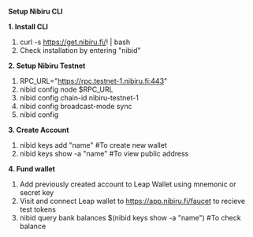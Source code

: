 **Setup Nibiru CLI**

**1. Install CLI**
   1. curl -s https://get.nibiru.fi/! | bash
   2. Check installation by entering "nibid"  
   
**2. Setup Nibiru Testnet**
   1. RPC_URL="https://rpc.testnet-1.nibiru.fi:443"
   2. nibid config node $RPC_URL
   3. nibid config chain-id nibiru-testnet-1
   4. nibid config broadcast-mode sync
   5. nibid config
   
**3. Create Account**
   1. nibid keys add "name" #To create new wallet
   2. nibid keys show -a "name" #To view public address
   
**4. Fund wallet**
   1. Add previously created account to Leap Wallet using mnemonic or secret key
   2. Visit and connect Leap wallet to https://app.nibiru.fi/faucet to recieve test tokens
   3. nibid query bank balances $(nibid keys show -a "name") #To check balance